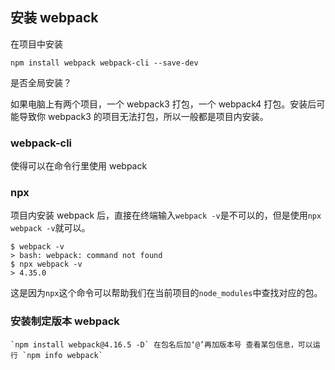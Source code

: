 ## 安装 webpack

在项目中安装

```
npm install webpack webpack-cli --save-dev
```

是否全局安装？

如果电脑上有两个项目，一个 webpack3 打包，一个 webpack4 打包。安装后可能导致你 webpack3 的项目无法打包，所以一般都是项目内安装。

### webpack-cli

使得可以在命令行里使用 webpack

### npx

项目内安装 webpack 后，直接在终端输入`webpack -v`是不可以的，但是使用`npx webpack -v`就可以。

```
$ webpack -v
> bash: webpack: command not found
$ npx webpack -v
> 4.35.0
```

这是因为`npx`这个命令可以帮助我们在当前项目的`node_modules`中查找对应的包。

### 安装制定版本 webpack

```
`npm install webpack@4.16.5 -D` 在包名后加‘@’再加版本号 查看某包信息，可以运行 `npm info webpack`
```
